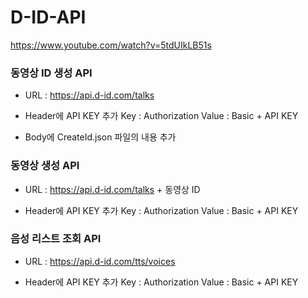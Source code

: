 # D-ID-API

https://www.youtube.com/watch?v=5tdUIkLB51s

### 동영상 ID 생성 API
- URL : https://api.d-id.com/talks

- Header에 API KEY 추가
Key : Authorization
Value : Basic + API KEY

- Body에 CreateId.json 파일의 내용 추가


### 동영상 생성 API
- URL : https://api.d-id.com/talks + 동영상 ID

- Header에 API KEY 추가
Key : Authorization
Value : Basic + API KEY


### 음성 리스트 조회 API
- URL : https://api.d-id.com/tts/voices

- Header에 API KEY 추가
Key : Authorization
Value : Basic + API KEY
